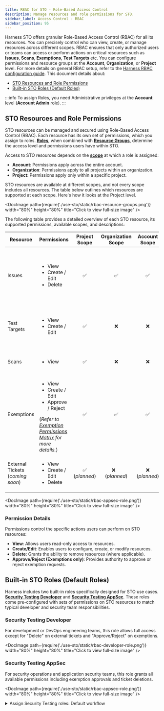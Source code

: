 ```yaml
---
title: RBAC for STO - Role-Based Access Control
description: Manage resources and role permissions for STO.
sidebar_label: Access Control - RBAC
sidebar_position: 95
---
```


Harness STO offers granular Role-Based Access Control (RBAC) for all its resources. You can precisely control who can view, create, or manage resources across different scopes. RBAC ensures that only authorized users or teams can access or perform actions on critical resources such as **Issues**, **Scans**, **Exemptions**, **Test Targets** etc. You can configure permissions and resource groups at the **Account**, **Organization**, or **Project** level. For more details on general RBAC setup, refer to the [Harness RBAC configuration guide](/docs/platform/role-based-access-control/rbac-in-harness). This document details about:

- [STO Resources and Role Permissions](#sto-resources-and-role-permissions)
- [Built-in STO Roles (Default Roles)](#built-in-sto-roles-default-roles)

<DocVideo src="https://youtu.be/c_JU141TGas" />

:::info
To assign Roles, you need Administrative privileges at the **Account** level (**Account Admin** role).
:::

## STO Resources and Role Permissions

STO resources can be managed and secured using Role-Based Access Control (RBAC). Each resource has its own set of permissions, which you assign to roles. [**Roles**](/docs/platform/role-based-access-control/add-manage-roles), when combined with **[Resource Groups](/docs/platform/role-based-access-control/add-resource-groups)**, determine the access level and permissions users have within STO.

Access to STO resources depends on the **[scope](/docs/platform/role-based-access-control/rbac-in-harness#permissions-hierarchy-scopes)** at which a role is assigned:

* **Account**: Permissions apply across the entire account.
* **Organization**: Permissions apply to all projects within an organization.
* **Project**: Permissions apply only within a specific project.

STO resources are available at different scopes, and not every scope includes all resources.
The table below outlines which resources are supported at each scope. Here's how it looks at the Project level.

<DocImage path={require('./use-sto/static/rbac-resource-groups.png')} width="80%" height="80%" title="Click to view full-size image" />

The following table provides a detailed overview of each STO resource, its supported permissions, available scopes, and descriptions:

| Resource          | Permissions                      | Project Scope | Organization Scope | Account Scope | Description                                                                 |
|-------------------|----------------------------------|:-------:|:------------:|:-------:|-----------------------------------------------------------------------------|
| Issues            | <ul><li>View</li><li>Create / Edit</li><li>Delete</li></ul>        |   ✅    |      ✅      |   ✅    | Vulnerabilities identified by security scans. Tracked at project level and viewable at higher scopes. |
| Test Targets      | <ul><li>View</li><li>Create / Edit</li></ul>                 |   ✅    |      ❌      |   ❌    | Artifacts or repositories configured for scanning within specific projects. |
| Scans             | <ul><li>View</li></ul>                              |   ✅    |      ❌      |   ❌    | Security test executions within pipelines.                       |
| Exemptions        | <ul><li>View</li><li>Create / Edit</li><li>Approve / Reject</li></ul>  (*Refer to [Exemption Permissions  Matrix](/docs/security-testing-orchestration/exemptions/issue-exemption-workflow#exemption-permissions-matrix) for more details.*)|   ✅    |      ✅      |   ✅    | Requests to ignore identified vulnerabilities from policy enforcement.    |
| External Tickets (*coming soon*) | <ul><li>View</li><li>Create / Edit</li><li>Delete</li></ul>        | ✅ (*planned*) | ❌ &nbsp; &nbsp; (*planned*) | ❌ (*planned*) | External issue-tracker tickets linked to STO vulnerabilities (e.g., Jira).  |

<DocImage path={require('./use-sto/static/rbac-appsec-role.png')} width="80%" height="80%" title="Click to view full-size image" />

### Permission Details

Permissions control the specific actions users can perform on STO resources:

* **View**: Allows users read-only access to resources.
* **Create/Edit**: Enables users to configure, create, or modify resources.
* **Delete**: Grants the ability to remove resources (where applicable).
* **Approve/Reject (Exemptions only)**: Provides authority to approve or reject exemption requests.

## Built-in STO Roles (Default Roles)
Harness includes two built-in roles specifically designed for STO use cases. **[Security Testing Developer](#security-testing-developer)** and **[Security Testing AppSec](#security-testing-appsec)**. These roles come pre-configured with sets of permissions on STO resources to match typical developer and security team responsibilities.

### Security Testing Developer
For development or DevOps engineering teams, this role allows full access except for "Delete" on external tickets and "Approve/Reject" on exemptions.

<DocImage path={require('./use-sto/static/rbac-developer-role.png')} width="80%" height="80%" title="Click to view full-size image" />

### Security Testing AppSec
For security operations and application security teams, this role grants all available permissions including exemption approvals and ticket deletions.

<DocImage path={require('./use-sto/static/rbac-appsec-role.png')} width="80%" height="80%" title="Click to view full-size image" />

<details>
<summary>Assign Security Testing roles: Default workflow</summary>


1. Select **Account/Organization/Project Settings** (left menu) > **Access Control**.
2. In the **Users** table, select the user profile.
3. Under Role Bindings, select **+Role**.
4. Assign the **Security Testing Developer** role or the **Security Testing AppSec** role to the user profile.

<DocImage path={require('/docs/security-testing-orchestration/get-started/static/set-up-harness-for-sto-16.png')} width="40%" height="40%" title="Click to view full size image" />


</details>